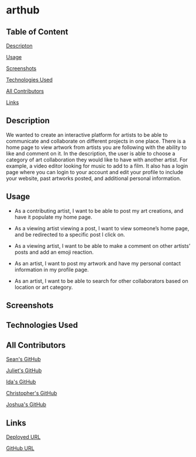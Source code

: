 # arthub

## Table of Content

[Descripton](#description)

[Usage](#usage)

[Screenshots](#screenshots)

[Technologies Used](#technologies-used)

[All Contributors](#all-contributors)

[Links](#links)

## Description

We wanted to create an interactive platform for artists to be able to communicate and collaborate on different projects in one place. There is a home page to view artwork from artists you are following with the ability to like and comment on it. In the description, the user is able to choose a category of art collaboration they would like to have with another artist. For example, a video editor looking for music to add to a film. It also has a login page where you can login to your account and edit your profile to include your website, past artworks posted, and additional personal information.

## Usage

- As a contributing artist, I want to be able to post my art creations, and have it populate my home page.

- As a viewing artist viewing a post, I want to view someone’s home page, and be redirected to a specific post I click on.

- As a viewing artist, I want to be able to make a comment on other artists’ posts and add an emoji reaction.

- As an artist, I want to post my artwork and have my personal contact information in my profile page.

- As an artist, I want to be able to search for other collaborators based on location or art category.

## Screenshots

## Technologies Used

## All Contributors

  [Sean's GitHub](https://github.com/DeviousDoge)

  [Juliet's GitHub](https://github.com/jlamond37)

  [Ida's GitHub](https://github.com/https://github.com/idakukimiya)

  [Christopher's GitHub](https://github.com/christophermowrey)

  [Joshua's GitHub](https://github.com/joshuar2155)

## Links

[Deployed URL]('')

[GitHub URL](https://github.com/DeviousDoge/arthub)
